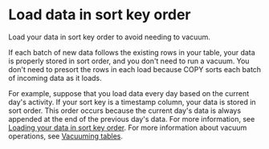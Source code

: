 # Load data in sort key order<a name="c_best-practices-sort-key-order"></a>

Load your data in sort key order to avoid needing to vacuum\.

If each batch of new data follows the existing rows in your table, your data is properly stored in sort order, and you don't need to run a vacuum\. You don't need to presort the rows in each load because COPY sorts each batch of incoming data as it loads\.

For example, suppose that you load data every day based on the current day's activity\. If your sort key is a timestamp column, your data is stored in sort order\. This order occurs because the current day's data is always appended at the end of the previous day's data\. For more information, see [Loading your data in sort key order](vacuum-load-in-sort-key-order.md)\. For more information about vacuum operations, see [Vacuuming tables](https://docs.aws.amazon.com/redshift/latest/dg/t_Reclaiming_storage_space202.html)\.